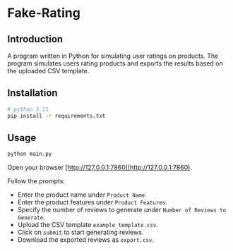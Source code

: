 # Fake-Rating

## Introduction

A program written in Python for simulating user ratings on products. The program simulates users rating products and exports the results based on the uploaded CSV template.

## Installation

```bash
# python 3.11
pip install -r requirements.txt
```

## Usage

```bash
python main.py
```

Open your browser [http://127.0.0.1:7860](http://127.0.0.1:7860).

Follow the prompts:

- Enter the product name under `Product Name`.
- Enter the product features under `Product Features`.
- Specify the number of reviews to generate under `Number of Reviews to Generate`.
- Upload the CSV template `example_template.csv`.
- Click on `submit` to start generating reviews.
- Download the exported reviews as `export.csv`.
